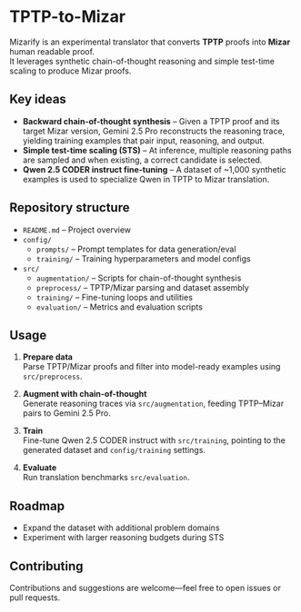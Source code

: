 # TPTP-to-Mizar

Mizarify is an experimental translator that converts **TPTP** proofs into **Mizar** human readable proof.  
It leverages synthetic chain-of-thought reasoning and simple test-time scaling to produce Mizar proofs.

## Key ideas

- **Backward chain-of-thought synthesis** – Given a TPTP proof and its target Mizar version, Gemini 2.5 Pro reconstructs the reasoning trace, yielding training examples that pair input, reasoning, and output.
- **Simple test-time scaling (STS)** – At inference, multiple reasoning paths are sampled and when existing, a correct candidate is selected.
- **Qwen 2.5 CODER instruct fine-tuning** – A dataset of ~1,000 synthetic examples is used to specialize Qwen in TPTP to Mizar translation.

## Repository structure

- `README.md` – Project overview  
- `config/`  
  - `prompts/` – Prompt templates for data generation/eval  
  - `training/` – Training hyperparameters and model configs  
- `src/`  
  - `augmentation/` – Scripts for chain-of-thought synthesis  
  - `preprocess/` – TPTP/Mizar parsing and dataset assembly  
  - `training/` – Fine-tuning loops and utilities  
  - `evaluation/` – Metrics and evaluation scripts  

## Usage

1. **Prepare data**  
   Parse TPTP/Mizar proofs and filter into model-ready examples using `src/preprocess`.

2. **Augment with chain-of-thought**  
   Generate reasoning traces via `src/augmentation`, feeding TPTP–Mizar pairs to Gemini 2.5 Pro.

3. **Train**  
   Fine-tune Qwen 2.5 CODER instruct with `src/training`, pointing to the generated dataset and `config/training` settings.

4. **Evaluate**  
   Run translation benchmarks `src/evaluation`.

## Roadmap

- Expand the dataset with additional problem domains  
- Experiment with larger reasoning budgets during STS   

## Contributing

Contributions and suggestions are welcome—feel free to open issues or pull requests.

